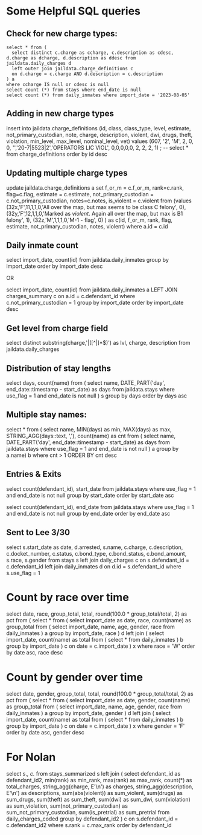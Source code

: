 # Some Helpful SQL queries

## Check for new charge types:
    select * from (
      select distinct c.charge as ccharge, c.description as cdesc, d.charge as dcharge, d.description as ddesc from jaildata.daily_charges d
      left outer join jaildata.charge_definitions c
      on d.charge = c.charge AND d.description = c.description
    ) a
    where ccharge IS null or cdesc is null
    select count (*) from stays where end_date is null
    select count (*) from daily_inmates where import_date = '2023-08-05'
## Adding in new charge types
insert into jaildata.charge_definitions (id, class, class_type, level, estimate, not_primary_custodian, 
										 note, charge, description, violent, dwi, drugs, theft, violation, min_level,
										 max_level, nominal_level, vet)
values 
    (607, '2', 'M', 2, 0, 0, '','20-7|5523|2','OPERATORS LIC VIOL', 0,0,0,0,0, 2, 2, 2, 1)
  ;
-- select * from charge_definitions order by id desc
  
## Updating multiple charge types
update jaildata.charge_definitions a
set f_or_m = c.f_or_m, rank=c.rank, flag=c.flag, estimate = c.estimate, 
	not_primary_custodian = c.not_primary_custodian, notes=c.notes, is_violent = c.violent
from (values
		(32x,'F',11,1,1,0,'All over the map, but max seems to be class C felony', 0),
		(32y,'F',12,1,1,0,'Marked as *violent*. Again all over the map, but max is B1 felony', 1),
		(32z,'M',1,1,1,0,'M-1 - flag', 0)
	 ) as c(id, f_or_m, rank, flag, estimate, not_primary_custodian, notes, violent)
where a.id = c.id


## Daily inmate count
select import_date, count(id) from jaildata.daily_inmates
group by import_date order by import_date desc

OR

select import_date, count(id) from jaildata.daily_inmates a
LEFT JOIN charges_summary c on a.id = c.defendant_id
where c.not_primary_custodian = 1
group by import_date order by import_date desc

## Get level from charge field
select distinct 
  substring(charge,'\|([^\|]*$)') as lvl,
  charge, description from jaildata.daily_charges

## Distribution of stay lengths
  select days, count(name) from (
    select name,
    DATE_PART('day', end_date::timestamp - start_date) as days
    from jaildata.stays
    where use_flag = 1 and end_date is not null ) s
    group by days
    order by days asc
	
## Multiple stay names:
  select * from (
    select name, MIN(days) as min, MAX(days) as max, STRING_AGG(days::text, ','), count(name) as cnt
    from (
      select name, DATE_PART('day', end_date::timestamp - start_date) as days
      from jaildata.stays
      where use_flag = 1 and end_date is not null
    ) a
  group by a.name) b
  where cnt > 1
  ORDER BY cnt desc

## Entries & Exits
  select count(defendant_id), start_date from jaildata.stays
  where use_flag = 1 and end_date is not null
  group by start_date
  order by start_date asc

  select count(defendant_id), end_date from jaildata.stays
  where use_flag = 1 and end_date is not null
  group by end_date
  order by end_date asc

## Sent to Lee 3/30
select s.start_date as date, d.arrested, s.name,
	c.charge, c.description, c.docket_number, c.status, c.bond_type, c.bond_status, c.bond_amount,
	 s.race, s.gender
from stays s
left join daily_charges c
on s.defendant_id = c.defendant_id
left join daily_inmates d
on d.id = s.defendant_id
where s.use_flag = 1

# Count by race over time
select date, race, group_total, total, round(100.0 * group_total/total, 2) as pct from (
	select * from (
		select import_date as date, race, count(name) as group_total from (
			select import_date, name, age, gender, race from daily_inmates
		) a
		group by import_date, race
	) d
	left join (
		select import_date, count(name) as total from (
			select * from daily_inmates
		) b
		group by import_date
	) c on date = c.import_date
) x
where race = 'W'
order by date asc, race desc

# Count by gender over time
select date, gender, group_total, total, round(100.0 * group_total/total, 2) as pct from (
	select * from (
		select import_date as date, gender, count(name) as group_total from (
			select import_date, name, age, gender, race from daily_inmates
		) a
		group by import_date, gender
	) d
	left join (
		select import_date, count(name) as total from (
			select * from daily_inmates
		) b
		group by import_date
	) c on date = c.import_date
) x
where gender = 'F'
order by date asc, gender desc


# For Nolan
select s.*, c.* from stays_summarized s
  left join (
select defendant_id as defendant_id2, min(rank) as min_rank, max(rank) as max_rank, count(*) as total_charges,
string_agg(charge, E'\n') as charges,
string_agg(description, E'\n') as descriptions,
sum(abs(violent)) as sum_violent,
sum(drugs) as sum_drugs,
sum(theft) as sum_theft,
sum(dwi) as sum_dwi, sum(violation) as sum_violation,
sum(not_primary_custodian) as sum_not_primary_custodian,
sum(is_pretrial) as sum_pretrial
from daily_charges_coded
group by defendant_id2
  ) c
  on s.defendant_id = c.defendant_id2 where s.rank = c.max_rank
order by defendant_id
